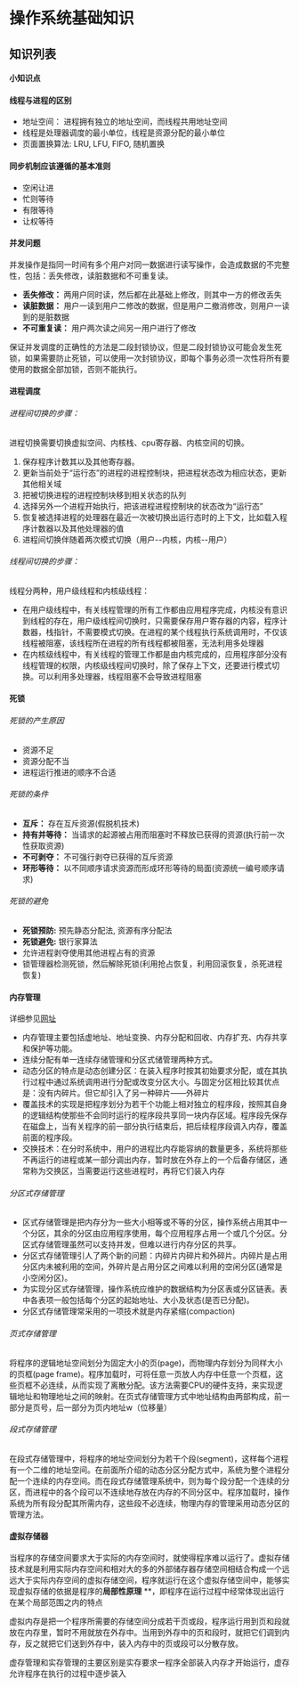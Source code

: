 操作系统基础知识
====
## 知识列表
#### 小知识点


#### 线程与进程的区别
+ 地址空间： 进程拥有独立的地址空间，而线程共用地址空间
+ 线程是处理器调度的最小单位，线程是资源分配的最小单位
+ 页面置换算法: LRU, LFU, FIFO, 随机置换

#### 同步机制应该遵循的基本准则
+ 空闲让进
+ 忙则等待
+ 有限等待
+ 让权等待



#### 并发问题
并发操作是指同一时间有多个用户对同一数据进行读写操作，会造成数据的不完整性，包括：丢失修改，读脏数据和不可重复读。
+ **丢失修改：** 两用户同时读，然后都在此基础上修改，则其中一方的修改丢失
+ **读脏数据：** 用户一读到用户二修改的数据，但是用户二撤消修改，则用户一读到的是脏数据
+ **不可重复读：** 用户两次读之间另一用户进行了修改

保证并发调度的正确性的方法是二段封锁协议，但是二段封锁协议可能会发生死锁，如果需要防止死锁，可以使用一次封锁协议，即每个事务必须一次性将所有要使用的数据全部加锁，否则不能执行。


#### 进程调度
###### 进程间切换的步骤：
进程切换需要切换虚拟空间、内核栈、cpu寄存器、内核空间的切换。

1. 保存程序计数其以及其他寄存器。
2. 更新当前处于“运行态”的进程的进程控制块，把进程状态改为相应状态，更新其他相关域
3. 把被切换进程的进程控制块移到相关状态的队列
4. 选择另外一个进程开始执行，把该进程进程控制块的状态改为“运行态”
5. 恢复被选择进程的处理器在最近一次被切换出运行态时的上下文，比如载入程序计数器以及其他处理器的值
6. 进程间切换伴随着两次模式切换（用户--内核，内核--用户）

###### 线程间切换的步骤：
线程分两种，用户级线程和内核级线程：

+ 在用户级线程中，有关线程管理的所有工作都由应用程序完成，内核没有意识到线程的存在，用户级线程间切换时，只需要保存用户寄存器的内容，程序计数器，栈指针，不需要模式切换。在进程的某个线程执行系统调用时，不仅该线程被阻塞，该线程所在进程的所有线程都被阻塞，无法利用多处理器
+ 在内核级线程中，有关线程的管理工作都是由内核完成的，应用程序部分没有线程管理的权限，内核级线程间切换时，除了保存上下文，还要进行模式切换。可以利用多处理器，线程阻塞不会导致进程阻塞


#### 死锁
###### 死锁的产生原因
+ 资源不足
+ 资源分配不当
+ 进程运行推进的顺序不合适

###### 死锁的条件
+ **互斥：** 存在互斥资源(假脱机技术)
+ **持有并等待：** 当请求的起源被占用而阻塞时不释放已获得的资源(执行前一次性获取资源)
+ **不可剥夺：** 不可强行剥夺已获得的互斥资源
+ **环形等待：** 以不同顺序请求资源而形成环形等待的局面(资源统一编号顺序请求)

###### 死锁的避免
+ **死锁预防:** 预先静态分配法, 资源有序分配法
+ **死锁避免:** 银行家算法
+ 允许进程剥夺使用其他进程占有的资源
+ 锁管理器检测死锁，然后解除死锁(利用抢占恢复，利用回滚恢复，杀死进程恢复)



#### 内存管理
详细参见[网址](http://blog.csdn.net/hguisu/article/details/5713164)

+ 内存管理主要包括虚地址、地址变换、内存分配和回收、内存扩充、内存共享和保护等功能。
+ 连续分配有单一连续存储管理和分区式储管理两种方式。
+ 动态分区的特点是动态创建分区：在装入程序时按其初始要求分配，或在其执行过程中通过系统调用进行分配或改变分区大小。与固定分区相比较其优点是：没有内碎片。但它却引入了另一种碎片——外碎片
+ 覆盖技术的实现是把程序划分为若干个功能上相对独立的程序段，按照其自身的逻辑结构使那些不会同时运行的程序段共享同一块内存区域。程序段先保存在磁盘上，当有关程序的前一部分执行结束后，把后续程序段调入内存，覆盖前面的程序段。 
+ 交换技术：在分时系统中，用户的进程比内存能容纳的数量更多，系统将那些不再运行的进程或某一部分调出内存，暂时放在外存上的一个后备存储区，通常称为交换区，当需要运行这些进程时，再将它们装入内存

###### 分区式存储管理
+ 区式存储管理是把内存分为一些大小相等或不等的分区，操作系统占用其中一个分区，其余的分区由应用程序使用，每个应用程序占用一个或几个分区。分区式存储管理虽然可以支持并发，但难以进行内存分区的共享。
+ 分区式存储管理引人了两个新的问题：内碎片内碎片和外碎片。内碎片是占用分区内未被利用的空间，外碎片是占用分区之间难以利用的空闲分区(通常是小空闲分区)。
+ 为实现分区式存储管理，操作系统应维护的数据结构为分区表或分区链表。表中各表项一般包括每个分区的起始地址、大小及状态(是否已分配)。
+ 分区式存储管理常采用的一项技术就是内存紧缩(compaction)

###### 页式存储管理
将程序的逻辑地址空间划分为固定大小的页(page)，而物理内存划分为同样大小的页框(page frame)。程序加载时，可将任意一页放人内存中任意一个页框，这些页框不必连续，从而实现了离散分配。该方法需要CPU的硬件支持，来实现逻辑地址和物理地址之间的映射。在页式存储管理方式中地址结构由两部构成，前一部分是页号，后一部分为页内地址w（位移量）

###### 段式存储管理
在段式存储管理中，将程序的地址空间划分为若干个段(segment)，这样每个进程有一个二维的地址空间。在前面所介绍的动态分区分配方式中，系统为整个进程分配一个连续的内存空间。而在段式存储管理系统中，则为每个段分配一个连续的分区，而进程中的各个段可以不连续地存放在内存的不同分区中。程序加载时，操作系统为所有段分配其所需内存，这些段不必连续，物理内存的管理采用动态分区的管理方法。

#### 虚拟存储器
当程序的存储空间要求大于实际的内存空间时，就使得程序难以运行了。虚拟存储技术就是利用实际内存空间和相对大的多的外部储存器存储空间相结合构成一个远远大于实际内存空间的虚拟存储空间，程序就运行在这个虚拟存储空间中，能够实现虚拟存储的依据是程序的**局部性原理** **，即程序在运行过程中经常体现出运行在某个局部范围之内的特点

虚拟内存是把一个程序所需要的存储空间分成若干页或段，程序运行用到页和段就放在内存里，暂时不用就放在外存中。当用到外存中的页和段时，就把它们调到内存，反之就把它们送到外存中，装入内存中的页或段可以分散存放。

虚存管理和实存管理的主要区别是实存要求一程序全部装入内存才开始运行，虚存允许程序在执行的过程中逐步装入 












